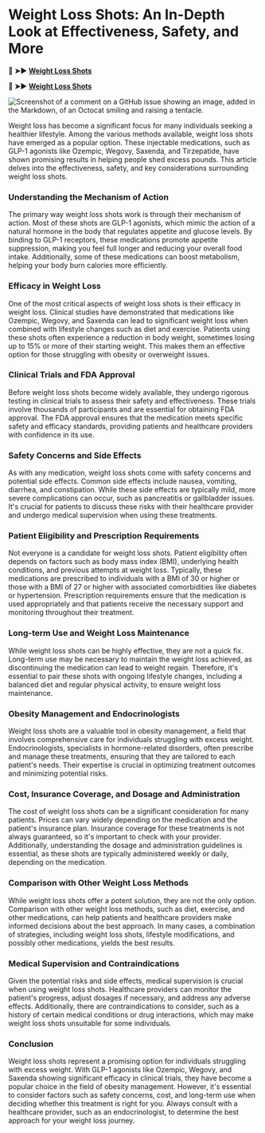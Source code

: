 # Weight Loss Shots: An In-Depth Look at Effectiveness, Safety, and More

**🔴 ➤► [Weight Loss Shots](https://best-weightloss99.blogspot.com/)**

**🔴 ➤► [Weight Loss Shots](https://best-weightloss99.blogspot.com/)**

![Screenshot of a comment on a GitHub issue showing an image, added in the Markdown, of an Octocat smiling and raising a tentacle.](https://i.ytimg.com/vi/Ok-AZtt33Bo/sddefault.jpg)

Weight loss has become a significant focus for many individuals seeking a healthier lifestyle. Among the various methods available, weight loss shots have emerged as a popular option. These injectable medications, such as GLP-1 agonists like Ozempic, Wegovy, Saxenda, and Tirzepatide, have shown promising results in helping people shed excess pounds. This article delves into the effectiveness, safety, and key considerations surrounding weight loss shots.

### Understanding the Mechanism of Action

The primary way weight loss shots work is through their mechanism of action. Most of these shots are GLP-1 agonists, which mimic the action of a natural hormone in the body that regulates appetite and glucose levels. By binding to GLP-1 receptors, these medications promote appetite suppression, making you feel full longer and reducing your overall food intake. Additionally, some of these medications can boost metabolism, helping your body burn calories more efficiently.

### Efficacy in Weight Loss

One of the most critical aspects of weight loss shots is their efficacy in weight loss. Clinical studies have demonstrated that medications like Ozempic, Wegovy, and Saxenda can lead to significant weight loss when combined with lifestyle changes such as diet and exercise. Patients using these shots often experience a reduction in body weight, sometimes losing up to 15% or more of their starting weight. This makes them an effective option for those struggling with obesity or overweight issues.

### Clinical Trials and FDA Approval

Before weight loss shots become widely available, they undergo rigorous testing in clinical trials to assess their safety and effectiveness. These trials involve thousands of participants and are essential for obtaining FDA approval. The FDA approval ensures that the medication meets specific safety and efficacy standards, providing patients and healthcare providers with confidence in its use.

### Safety Concerns and Side Effects

As with any medication, weight loss shots come with safety concerns and potential side effects. Common side effects include nausea, vomiting, diarrhea, and constipation. While these side effects are typically mild, more severe complications can occur, such as pancreatitis or gallbladder issues. It's crucial for patients to discuss these risks with their healthcare provider and undergo medical supervision when using these treatments.

### Patient Eligibility and Prescription Requirements

Not everyone is a candidate for weight loss shots. Patient eligibility often depends on factors such as body mass index (BMI), underlying health conditions, and previous attempts at weight loss. Typically, these medications are prescribed to individuals with a BMI of 30 or higher or those with a BMI of 27 or higher with associated comorbidities like diabetes or hypertension. Prescription requirements ensure that the medication is used appropriately and that patients receive the necessary support and monitoring throughout their treatment.

### Long-term Use and Weight Loss Maintenance

While weight loss shots can be highly effective, they are not a quick fix. Long-term use may be necessary to maintain the weight loss achieved, as discontinuing the medication can lead to weight regain. Therefore, it's essential to pair these shots with ongoing lifestyle changes, including a balanced diet and regular physical activity, to ensure weight loss maintenance.

### Obesity Management and Endocrinologists

Weight loss shots are a valuable tool in obesity management, a field that involves comprehensive care for individuals struggling with excess weight. Endocrinologists, specialists in hormone-related disorders, often prescribe and manage these treatments, ensuring that they are tailored to each patient's needs. Their expertise is crucial in optimizing treatment outcomes and minimizing potential risks.

### Cost, Insurance Coverage, and Dosage and Administration

The cost of weight loss shots can be a significant consideration for many patients. Prices can vary widely depending on the medication and the patient's insurance plan. Insurance coverage for these treatments is not always guaranteed, so it's important to check with your provider. Additionally, understanding the dosage and administration guidelines is essential, as these shots are typically administered weekly or daily, depending on the medication.

### Comparison with Other Weight Loss Methods

While weight loss shots offer a potent solution, they are not the only option. Comparison with other weight loss methods, such as diet, exercise, and other medications, can help patients and healthcare providers make informed decisions about the best approach. In many cases, a combination of strategies, including weight loss shots, lifestyle modifications, and possibly other medications, yields the best results.

### Medical Supervision and Contraindications

Given the potential risks and side effects, medical supervision is crucial when using weight loss shots. Healthcare providers can monitor the patient's progress, adjust dosages if necessary, and address any adverse effects. Additionally, there are contraindications to consider, such as a history of certain medical conditions or drug interactions, which may make weight loss shots unsuitable for some individuals.

### Conclusion

Weight loss shots represent a promising option for individuals struggling with excess weight. With GLP-1 agonists like Ozempic, Wegovy, and Saxenda showing significant efficacy in clinical trials, they have become a popular choice in the field of obesity management. However, it's essential to consider factors such as safety concerns, cost, and long-term use when deciding whether this treatment is right for you. Always consult with a healthcare provider, such as an endocrinologist, to determine the best approach for your weight loss journey.
